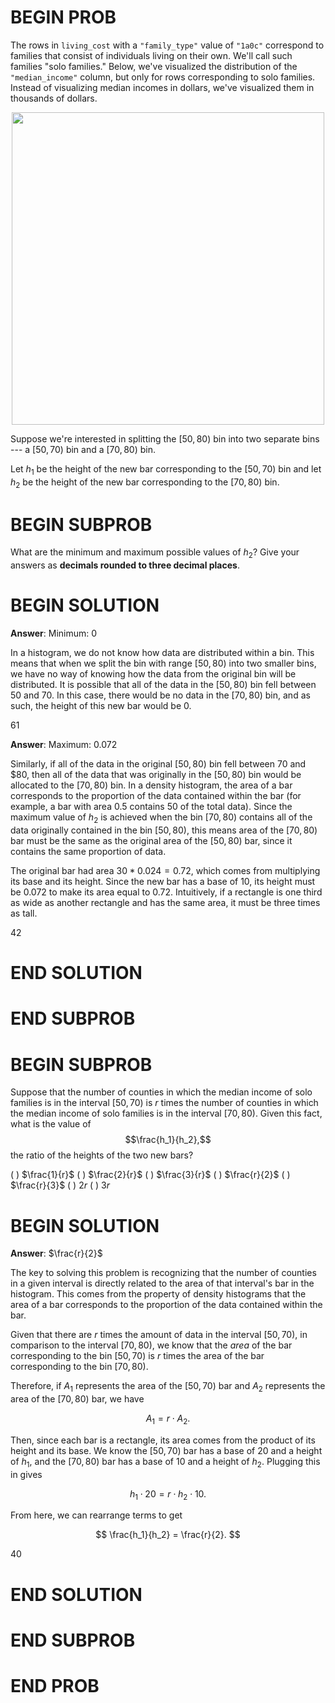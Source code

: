# BEGIN PROB

The rows in `living_cost` with a `"family_type"` value of `"1a0c"`
correspond to families that consist of individuals living on their own.
We'll call such families "solo families.\" Below, we've visualized the
distribution of the `"median_income"` column, but only for rows
corresponding to solo families. Instead of visualizing median incomes in
dollars, we've visualized them in thousands of dollars.

<center><img src='../assets/images/fa23-midterm/hist.png' width=500></center>

Suppose we're interested in splitting the $[50, 80)$ bin into two
separate bins --- a $[50, 70)$ bin and a $[70, 80)$ bin.

Let $h_1$ be the height of the new bar corresponding to the $[50, 70)$
bin and let $h_2$ be the height of the new bar corresponding to the
$[70, 80)$ bin.

# BEGIN SUBPROB

What are the minimum and maximum possible values of $h_2$? Give your
answers as **decimals rounded to three decimal places**.

# BEGIN SOLUTION
**Answer**: Minimum: 0

In a histogram, we do not know how data are distributed within a bin. This means that when we split the bin with range $[50, 80)$ into two
smaller bins, we have no way of knowing how the data from the original bin will be distributed. It is possible that all of the data in the $[50, 80)$ bin
fell between $50$ and $70$. In this case, there would be no data in the $[70, 80)$ bin, and as such, the height of this new bar would be $0$.

<average>61</average>

**Answer**: Maximum: 0.072

Similarly, if all of the data in the original $[50,80)$ bin fell between $70$ and $80, then all of the data that was originally in the $[50, 80)$ bin would be allocated to the $[70, 80)$ bin. In a density histogram,
the area of a bar corresponds to the proportion of the data contained within the bar (for example, a bar with area $0.5$ contains $50%$ of the total data). Since the maximum value of $h_2$ is achieved when the bin $[70, 80)$ contains all of the data originally contained in the bin $[50, 80)$, this means area of the $[70, 80)$ bar must be the same as the original area of the
$[50, 80)$ bar, since it contains the same proportion of data. 

The original bar had area $30 * 0.024 = 0.72$, which comes from multiplying its base and its height. Since the new bar has a base of $10$, its height must be $0.072$ to make its area equal to $0.72$. Intuitively, if a rectangle is one third as wide as another rectangle and has the same area, it must be three times as tall.

<average>42</average>
# END SOLUTION

# END SUBPROB

# BEGIN SUBPROB

Suppose that the number of counties in which the median income of solo
families is in the interval $[50, 70)$ is $r$ times the number of
counties in which the median income of solo families is in the interval
$[70, 80)$. Given this fact, what is the value of $$\frac{h_1}{h_2},$$
the ratio of the heights of the two new bars?

( ) $\frac{1}{r}$
( ) $\frac{2}{r}$
( ) $\frac{3}{r}$
( ) $\frac{r}{2}$
( ) $\frac{r}{3}$
( ) $2r$
( ) $3r$

# BEGIN SOLUTION

**Answer**: $\frac{r}{2}$

The key to solving this problem is recognizing that the number of counties in a given interval is directly related to the area of that interval's bar in the histogram. This comes from the property of density histograms that the area of a bar corresponds to the proportion of the data contained within the bar.

Given that there are $r$ times the amount of data in the interval $[50, 70)$, in comparison to the interval $[70, 80)$, we know that the _area_ of the bar corresponding to the bin $[50, 70)$ is $r$ times the area of the bar corresponding to the bin $[70, 80)$. 

Therefore, if $A_1$ represents the area of the $[50, 70)$ bar and $A_2$ represents the area of the $[70, 80)$ bar, we have

$$
A_1 = r \cdot A_2.
$$

Then, since each bar is a rectangle, its area comes from the product of its height and its base. We know the $[50, 70)$ bar has a base of $20$ and a height of $h_1$, and the $[70, 80)$ bar has a base of $10$ and a height of $h_2$. Plugging this in gives

$$
h_1 \cdot 20 = r \cdot h_2 \cdot 10.
$$

From here, we can rearrange terms to get

$$
\frac{h_1}{h_2} = \frac{r}{2}.
$$

<average>40</average>

# END SOLUTION

# END SUBPROB

# END PROB
